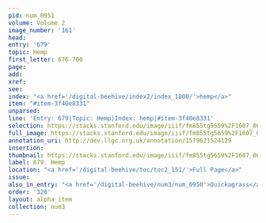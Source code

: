 ```yaml
---
pid: num_0951
volume: Volume 2
image_number: '161'
head: 
entry: '679'
topic: Hemp
first_letter: 676-700
page: 
add: 
xref: 
see: 
index: "<a href='/digital-beehive/index2/index_1800/'>hemp</a>"
item: "#item-3f40e8331"
unparsed: 
line: 'Entry: 679|Topic: Hemp|Index: hemp|#item-3f40e8331'
selection: https://stacks.stanford.edu/image/iiif/fm855tg5659%2F1607_0628/434,3430,2825,219/full/0/default.jpg
full_image: https://stacks.stanford.edu/image/iiif/fm855tg5659%2F1607_0628/full/full/0/default.jpg
annotation_uri: http://dev.llgc.org.uk/annotation/1579621524129
insertion: 
thumbnail: https://stacks.stanford.edu/image/iiif/fm855tg5659%2F1607_0628/434,3430,600,180/250,/0/default.jpg
label: 679. Hemp
location: "<a href='/digital-beehive/toc/toc2_151/'>Full Page</a>"
issue: 
also_in_entry: "<a href='/digital-beehive/num3/num_0950'>Quickagrass</a>|<a href='/digital-beehive/num3/num_0952'>Clyster</a>"
order: '320'
layout: alpha_item
collection: num3
---
```

